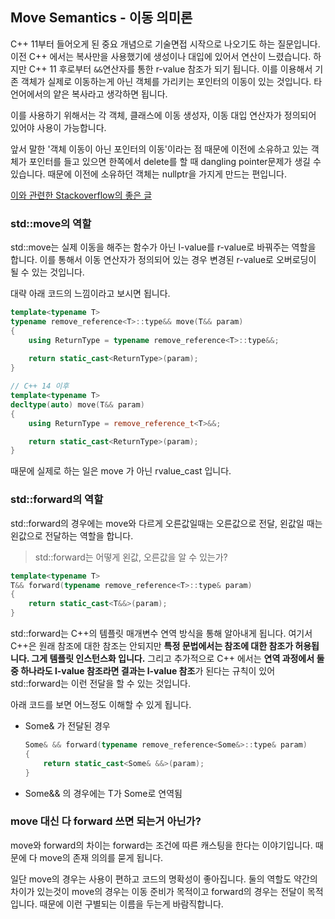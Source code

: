 ## Move Semantics - 이동 의미론



C++ 11부터 들어오게 된 중요 개념으로 기술면접 시작으로 나오기도 하는 질문입니다. 이전 C++ 에서는 복사만을 사용했기에 생성이나 대입에 있어서 연산이 느렸습니다. 하지만 C++ 11 후로부터 `&&`연산자를 통한 r-value 참조가 되기 됩니다. 이를 이용해서 기존 객체가 실제로 이동하는게 아닌 객체를 가리키는 포인터의 이동이 있는 것입니다. 타 언어에서의 얕은 복사라고 생각하면 됩니다.

이를 사용하기 위해서는 각 객체, 클래스에 이동 생성자, 이동 대입 연산자가 정의되어 있어야 사용이 가능합니다.

앞서 말한 '객체 이동이 아닌 포인터의 이동'이라는 점 때문에 이전에 소유하고 있는 객체가 포인터를 들고 있으면 한쪽에서 delete를 할 때 dangling pointer문제가 생길 수 있습니다. 때문에 이전에 소유하던 객체는 nullptr을 가지게 만드는 편입니다.



[이와 관련한 Stackoverflow의 좋은 글](https://stackoverflow.com/questions/3106110/what-is-move-semantics)



### std::move의 역할

std::move는 실제 이동을 해주는 함수가 아닌 l-value를 r-value로 바꿔주는 역할을 합니다. 이를 통해서 이동 연산자가 정의되어 있는 경우 변경된 r-value로 오버로딩이 될 수 있는 것입니다.	

대략 아래 코드의 느낌이라고 보시면 됩니다.

```c++
template<typename T>
typename remove_reference<T>::type&& move(T&& param)
{
	using ReturnType = typename remove_reference<T>::type&&;
	
	return static_cast<ReturnType>(param);
}

// C++ 14 이후
template<typename T>
decltype(auto) move(T&& param)
{
	using ReturnType = remove_reference_t<T>&&;

	return static_cast<ReturnType>(param);
}
```

때문에 실제로 하는 일은 move 가 아닌 rvalue_cast 입니다.



### std::forward의 역할

std::forward의 경우에는 move와 다르게 오른값일때는 오른값으로 전달, 왼값일 때는 왼값으로 전달하는 역할을 합니다.



> std::forward는 어떻게 왼값, 오른값을 알 수 있는가?

```c++
template<typename T>
T&& forward(typename remove_reference<T>::type& param)
{
	return static_cast<T&&>(param);
}
```

std::forward는 C++의 템플릿 매개변수 연역 방식을 통해 알아내게 됩니다. 여기서 C++은 원래 참조에 대한 참조는 안되지만 **특정 문법에서는 참조에 대한 참조가 허용됩니다. 그게 템플릿 인스턴스화 입니다.** 그리고 추가적으로 C++ 에서는 **연역 과정에서 둘 중 하나라도 l-value 참조라면 결과는 l-value 참조**가 된다는 규칙이 있어 std::forward는 이런 전달을 할 수 있는 것입니다.



아래 코드를 보면 어느정도 이해할 수 있게 됩니다.

- Some& 가 전달된 경우

    ```C++
    Some& && forward(typename remove_reference<Some&>::type& param)
    {	
        return static_cast<Some& &&>(param);
    }
    ```

- Some&& 의 경우에는 T가 Some로 연역됨



### move 대신 다 forward 쓰면 되는거 아닌가?

move와 forward의 차이는 forward는 조건에 따른 캐스팅을 한다는 이야기입니다. 때문에 다 move의 존재 의의를 묻게 됩니다.

일단 move의 경우는 사용이 편하고 코드의 명확성이 좋아집니다. 둘의 역할도 약간의 차이가 있는것이 move의 경우는 이동 준비가 목적이고 forward의 경우는 전달이 목적입니다. 때문에 이런 구별되는 이름을 두는게 바람직합니다.
